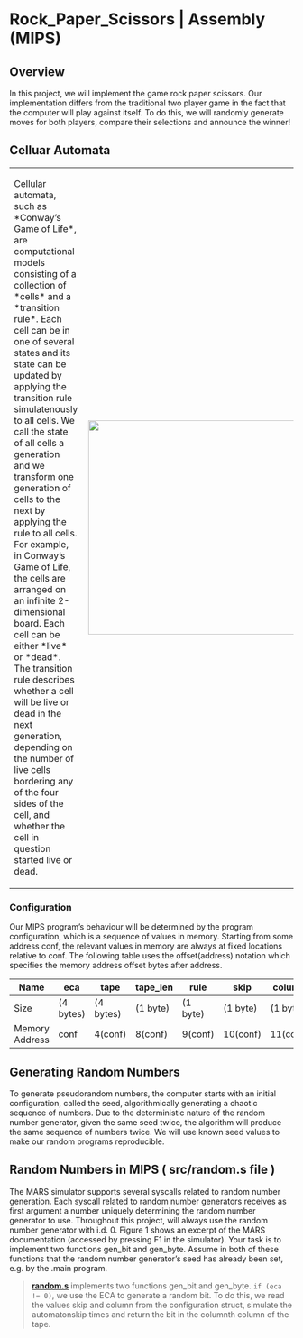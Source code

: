 # Rock_Paper_Scissors | Assembly (MIPS)

## Overview

In this project, we will implement the game rock paper scissors. Our implementation differs from the traditional
two player game in the fact that the computer will play against itself. To do this, we will randomly generate
moves for both players, compare their selections and announce the winner!


## Celluar Automata

<table border="0">
  <tr>
      <td>
          <p align="left">  
              Cellular automata, such as *Conway’s Game of Life*, are computational models consisting of a collection of *cells*
              and a *transition rule*. Each cell can be in one of several states and its state can be updated by applying the
              transition rule simulatenously to all cells. We call the state of all cells a generation and we transform one
              generation of cells to the next by applying the rule to all cells.<br>
              For example, in Conway’s Game of Life, the cells are arranged on an infinite 2-dimensional board. Each cell can
              be either *live* or *dead*. The transition rule describes whether a cell will be live or dead in the next generation,
              depending on the number of live cells bordering any of the four sides of the cell, and whether the cell in question
              started live or dead. <br>
          </p> 
      </td>
      <td>   
          <img align="right" width="380" src ="https://blog.datawrapper.de/wp-content/uploads/2021/06/game-of-life-loop-cropped.gif"/> 
      </td>
  </tr>
</table>

### Configuration

Our MIPS program’s behaviour will be determined by the program configuration, which is a sequence of values
in memory. Starting from some address conf, the relevant values in memory are always at fixed locations relative
to conf. The following table uses the offset(address) notation which specifies the memory address offset
bytes after address.

| Name             | eca       | tape      | tape_len  | rule      | skip      | column    |
|------------------|-----------|-----------|-----------|-----------|-----------|-----------|
| Size             | (4 bytes) | (4 bytes) | (1 byte)  | (1 byte)  | (1 byte)  | (1 byte)  |
| Memory Address   | conf      | 4(conf)   | 8(conf)   | 9(conf)   | 10(conf)  | 11(conf)  |


## Generating Random Numbers

To generate pseudorandom numbers, the computer starts with an initial configuration, called the seed, algorithmically generating a chaotic sequence of numbers. Due to the deterministic nature of the random number generator, given the same seed twice, the algorithm will produce the same sequence of numbers twice. We will use known seed values to make our random programs reproducible.


## Random Numbers in MIPS ( src/random.s file )

The MARS simulator supports several syscalls related to random number generation. Each syscall related
to random number generators receives as first argument a number uniquely determining the random number
generator to use. Throughout this project, will always use the random number generator with i.d. 0. Figure 1
shows an excerpt of the MARS documentation (accessed by pressing F1 in the simulator).
Your task is to implement two functions gen_bit and gen_byte. Assume in both of these functions that the
random number generator’s seed has already been set, e.g. by the .main program.

> [**random.s**](https://github.com/paritoshparashar/RockPaperScissor-MIPS/blob/main/src/random.s) implements two functions gen_bit and gen_byte. `if (eca != 0)`, we use the ECA to generate a
random bit. To do this, we read the values skip and column from the configuration struct, simulate the automatonskip times and return the bit in the columnth column of the tape.


